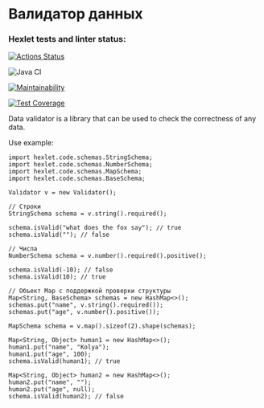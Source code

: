 
# Валидатор данных
### Hexlet tests and linter status:
[![Actions Status](https://github.com/Ksandra91/java-project-78/actions/workflows/hexlet-check.yml/badge.svg)](https://github.com/Ksandra91/java-project-78/actions)

![Java CI](https://github.com/Ksandra91/java-project-78/actions/workflows/main.yml/badge.svg)

[![Maintainability](https://api.codeclimate.com/v1/badges/aa283b027c49139748ef/maintainability)](https://codeclimate.com/github/Ksandra91/java-project-78/maintainability)

[![Test Coverage](https://api.codeclimate.com/v1/badges/aa283b027c49139748ef/test_coverage)](https://codeclimate.com/github/Ksandra91/java-project-78/test_coverage)

Data validator is a library that can be used to check the correctness of any data.

Use example:

```import hexlet.code.Validator;
import hexlet.code.schemas.StringSchema;
import hexlet.code.schemas.NumberSchema;
import hexlet.code.schemas.MapSchema;
import hexlet.code.schemas.BaseSchema;

Validator v = new Validator();

// Строки
StringSchema schema = v.string().required();

schema.isValid("what does the fox say"); // true
schema.isValid(""); // false

// Числа
NumberSchema schema = v.number().required().positive();

schema.isValid(-10); // false
schema.isValid(10); // true

// Объект Map с поддержкой проверки структуры
Map<String, BaseSchema> schemas = new HashMap<>();
schemas.put("name", v.string().required());
schemas.put("age", v.number().positive());

MapSchema schema = v.map().sizeof(2).shape(schemas);

Map<String, Object> human1 = new HashMap<>();
human1.put("name", "Kolya");
human1.put("age", 100);
schema.isValid(human1); // true

Map<String, Object> human2 = new HashMap<>();
human2.put("name", "");
human2.put("age", null);
schema.isValid(human2); // false
```

